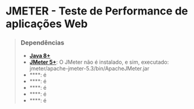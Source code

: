 # JMETER - Teste de Performance de aplicações Web
>### **Dependências**
>- **[Java 8+](https://www.java.com/pt-BR/download/manual.jsp)**
>- **[JMeter 5+](https://jmeter.apache.org/download_jmeter.cgi)**: O JMeter não é instalado, e sim, executado: jmeter/apache-jmeter-5.3/bin/ApacheJMeter.jar
>- ****: é
>- ****: é
>- ****: é
>- ****: é
>- ****: é